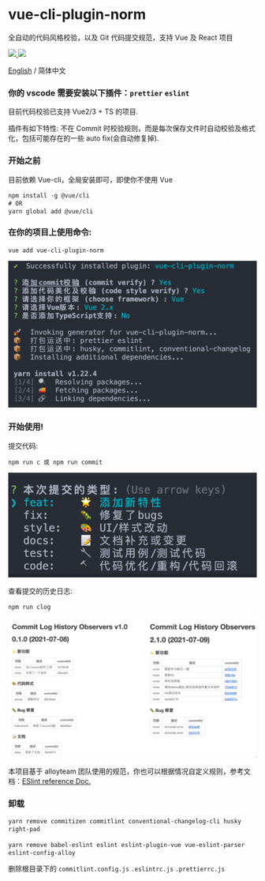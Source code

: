 # vue-cli-plugin-norm

全自动的代码风格校验，以及 Git 代码提交规范，支持 Vue 及 React 项目

  <a href="https://www.npmjs.org/package/vue-cli-plugin-norm">
    <img src="https://img.shields.io/npm/v/vue-cli-plugin-norm.svg">
  </a>

  <a href="https://npmcharts.com/compare/vue-cli-plugin-norm?minimal=true">
    <img src="http://img.shields.io/npm/dm/vue-cli-plugin-norm.svg">
  </a>

[English](./README.md) / 简体中文

### 你的 vscode 需要安装以下插件：`prettier` `eslint`

目前代码校验已支持 Vue2/3 + TS 的项目.

插件有如下特性: 不在 Commit 时校验规则，而是每次保存文件时自动校验及格式化，包括可能存在的一些 auto fix(会自动修复掉).

### 开始之前

目前依赖 Vue-cli，全局安装即可，即使你不使用 Vue

```
npm install -g @vue/cli
# OR
yarn global add @vue/cli
```

### 在你的项目上使用命令:

```
vue add vue-cli-plugin-norm
```

![](./images/install.png)

### 开始使用!

提交代码:

```
npm run c 或 npm run commit
```

![](./images/c.png)

查看提交的历史日志:

```
npm run clog
```

![](./images/docs.png)

本项目基于 alloyteam 团队使用的规范，你也可以根据情况自定义规则，参考文档：[ESlint reference Doc.](https://alloyteam.github.io/eslint-config-alloy/?hideOff=1)

### 卸载

```
yarn remove commitizen commitlint conventional-changelog-cli husky right-pad

yarn remove babel-eslint eslint eslint-plugin-vue vue-eslint-parser eslint-config-alloy
```

删除根目录下的 `commitlint.config.js` `.eslintrc.js` `.prettierrc.js`
